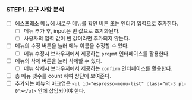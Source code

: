 ### STEP1. 요구 사항 분석

- [ ] 에스프레소 메뉴에 새로운 메뉴를 확인 버튼 또는 엔터키 입력으로 추가한다.
  - [ ] 메뉴 추가 후, input은 빈 값으로 초기화된다.
  - [ ] 사용자의 입력 값이 빈 값이라면 추가되지 않는다.
- [ ] 메뉴의 수정 버튼을 눌러 메뉴 이름을 수정할 수 있다.
  - [ ] 메뉴 수정시 브라우저에서 제공하는 `propmt` 인터페이스를 활용한다.
- [ ] 메뉴의 삭제 버튼을 눌러 삭제할 수 있다.
  - [ ] 메뉴 삭제시 브라우저에서 제공하는 `confirm` 인터페이스를 활용한다.
- [ ] 총 메뉴 갯수를 count 하여 상단에 보여준다.
- [ ] 추가되는 메뉴의 마크업은 `<ul id="espresso-menu-list" class="mt-3 pl-0"></ul>` 안에 삽입되어야 한다.